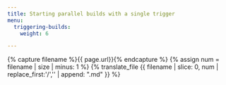 ```yaml
---
title: Starting parallel builds with a single trigger
menu:
  triggering-builds:
    weight: 6

---
```

{% capture filename %}{{ page.url}}{% endcapture %}
{% assign num = filename | size | minus: 1 %}
{% translate_file {{ filename | slice: 0, num | replace_first:'/','' | append: ".md" }} %}